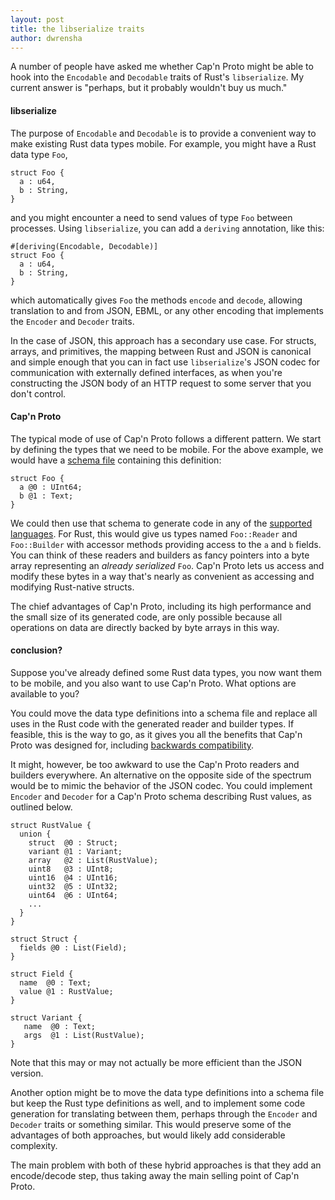 ```yaml
---
layout: post
title: the libserialize traits
author: dwrensha
---
```


A number of people have asked me whether
Cap'n Proto might be able to hook into
the `Encodable` and `Decodable`
traits of Rust's `libserialize`.
My current answer is
"perhaps, but it probably wouldn't buy us much."

#### libserialize

The purpose of `Encodable` and `Decodable`
is to provide a convenient way
to make existing Rust data types
mobile.
For example, you might have a Rust data type `Foo`,

```
struct Foo {
  a : u64,
  b : String,
}
```

and you might encounter a need to
send values of type `Foo` between processes.
Using `libserialize`, you can
add a `deriving` annotation, like this:

```
#[deriving(Encodable, Decodable)]
struct Foo {
  a : u64,
  b : String,
}
```

which automatically gives `Foo`
the methods
`encode` and `decode`,
allowing translation to and from
JSON, EBML, or any other encoding
that implements the `Encoder` and `Decoder` traits.


In the case of JSON,
this approach has a secondary use case.
For structs, arrays, and primitives,
the mapping between Rust and JSON
is canonical and simple enough
that you can in fact use
`libserialize`'s JSON codec
for communication with externally
defined interfaces,
as when you're constructing the JSON body of
an HTTP request to some server that you don't control.




#### Cap'n Proto

The typical mode of use of Cap'n Proto
follows a different pattern.
We start by defining the types that we
need to be mobile.
For the above example, we would have a
[schema file](http://kentonv.github.io/capnproto/language.html)
containing this definition:

```
struct Foo {
  a @0 : UInt64;
  b @1 : Text;
}
```

We could then use that schema to generate
code in any of the [supported languages](https://kentonv.github.io/capnproto/otherlang.html).
For Rust, this would give us
types named
`Foo::Reader` and `Foo::Builder`
with accessor methods
providing
access to the `a` and `b` fields.
You can think of these readers and builders
as fancy pointers into a byte array
representing an *already serialized* `Foo`.
Cap'n Proto lets us access and modify
these bytes in a way that's nearly
as convenient as accessing and modifying
Rust-native structs.

The chief advantages of Cap'n Proto,
including its high performance and the small size of its generated code,
are only possible because all operations on data are directly backed by
byte arrays in this way.


#### conclusion?

Suppose you've already defined
some Rust data types,
you now want them to be mobile,
and you also want to use Cap'n Proto.
What options are available to you?

You could move the data type definitions into a schema file
and replace all uses in the Rust code
with the generated reader and builder types.
If feasible, this is the way to go,
as it gives you all the benefits that
Cap'n Proto was designed for, including
[backwards compatibility](http://kentonv.github.io/capnproto/language.html#evolving_your_protocol).


It might, however, be too awkward to use the Cap'n Proto
readers and builders everywhere.
An alternative on the opposite side of the
spectrum
would be to
mimic the behavior of the JSON codec.
You could implement `Encoder` and `Decoder`
for a Cap'n Proto schema describing Rust values, as outlined below.

```
struct RustValue {
  union {
    struct  @0 : Struct;
    variant @1 : Variant;
    array   @2 : List(RustValue);
    uint8   @3 : UInt8;
    uint16  @4 : UInt16;
    uint32  @5 : UInt32;
    uint64  @6 : UInt64;
    ...
  }
}

struct Struct {
  fields @0 : List(Field);
}

struct Field {
  name  @0 : Text;
  value @1 : RustValue;
}

struct Variant {
   name  @0 : Text;
   args  @1 : List(RustValue);
}
```

Note that this may or may not actually be
more efficient than the JSON version.


Another option might be to
move the data type definitions into a schema file
but keep the Rust type definitions as well,
and to implement some code generation
for translating between them,
perhaps through the `Encoder` and `Decoder` traits or something similar.
This would preserve some of the advantages
of both approaches, but would likely add considerable complexity.

The main problem with both of these hybrid approaches
is that they add an encode/decode step,
thus taking away the main selling point of Cap'n Proto.
